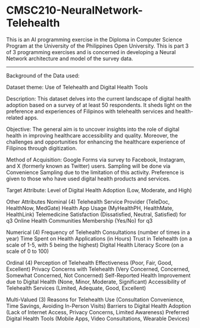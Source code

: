 # CMSC210-NeuralNetwork-Telehealth
This is an AI programming exercise in the Diploma in Computer Science Program at the University of the Philippines Open University. This is part 3 of 3 programming exercises and is concerned in developing a Neural Network architecture and model of the survey data.

-------------------------------------------------------
Background of the Data used:

Dataset theme: Use of Telehealth and Digital Health Tools

Description: This dataset delves into the current landscape of digital health adoption based on a survey of at least 50 respondents. It sheds light on the preference and experiences of Filipinos with telehealth services and health-related apps.

Objective: The general aim is to uncover insights into the role of digital health in improving healthcare accessibility and quality. Moreover, the challenges and opportunities for enhancing the healthcare experience of Filipinos through digitization.

Method of Acquisition: Google Forms via survey to Facebook, Instagram, and X (formerly known as Twitter) users. Sampling will be done via Convenience Sampling due to the limitation of this activity. Preference is given to those who have used digital health products and services.

Target Attribute: Level of Digital Health Adoption (Low, Moderate, and High)

Other Attributes
Nominal (4)
Telehealth Service Provider (TeleDoc, HealthNow, MedGate)
Health App Usage (MyHealthPH, HealthMate, HealthLink)
Telemedicine Satisfaction (Dissatisfied, Neutral, Satisfied) for q3
Online Health Communities Membership (Yes/No) for q3

Numerical (4)
Frequency of Telehealth Consultations (number of times in a year)
Time Spent on Health Applications (in Hours)
Trust in Telehealth (on a scale of 1-5, with 5 being the highest)
Digital Health Literacy Score (on a scale of 0 to 100)

Ordinal (4)
Perception of Telehealth Effectiveness (Poor, Fair, Good, Excellent)
Privacy Concerns with Telehealth (Very Concerned, Concerned, Somewhat Concerned, Not Concerned)
Self-Reported Health Improvement due to Digital Health (None, Minor, Moderate, Significant)
Accessibility of Telehealth Services (Limited, Adequate, Good, Excellent)

Multi-Valued (3)
Reasons for Telehealth Use (Consultation Convenience, Time Savings, Avoiding In-Person Visits)
Barriers to Digital Health Adoption (Lack of Internet Access, Privacy Concerns, Limited Awareness)
Preferred Digital Health Tools (Mobile Apps, Video Consultations, Wearable Devices)
